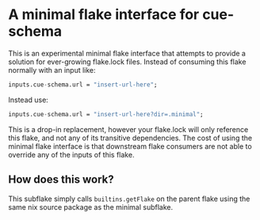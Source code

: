 # A minimal flake interface for cue-schema

This is an experimental minimal flake interface that attempts to provide a solution for ever-growing flake.lock files. Instead of consuming this flake normally with an input like:

```nix
inputs.cue-schema.url = "insert-url-here";
```

Instead use:

```nix
inputs.cue-schema.url = "insert-url-here?dir=.minimal";
```

This is a drop-in replacement, however your flake.lock will only reference this flake,
and not any of its transitive dependencies. The cost of using the minimal flake interface
is that downstream flake consumers are not able to override any of the inputs of this flake.

## How does this work?

This subflake simply calls `builtins.getFlake` on the parent flake using the same nix source package
as the minimal subflake.
